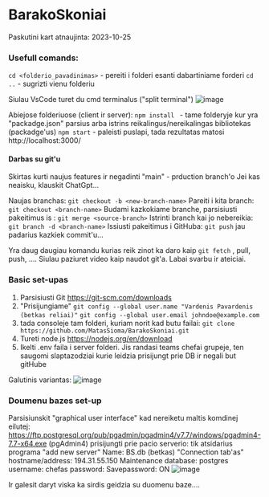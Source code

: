 # BarakoSkoniai
Paskutini kart atnaujinta: 2023-10-25

### Usefull comands:

``cd <folderio_pavadinimas>`` - pereiti i folderi esanti dabartiniame forderi
``cd ..`` - sugrizti vienu folderiu

Siulau VsCode turet du cmd terminalus ("split terminal")
![image](https://github.com/MatasSioma/BarakoSkoniai/assets/55746081/1a46f91c-14ed-4338-a52c-846b312ceb4c)

Abiejose folderiuose (client ir server):
``npm install `` - tame folderyje kur yra "packadge.json" parsius arba istrins reikalingus/nereikalingas bibliotekas (packadge'us)
``npm start`` - paleisti puslapi, tada rezultatas matosi http://localhost:3000/

#### Darbas su git'u
Skirtas kurti naujus features ir negadinti "main" - prduction branch'o
Jei kas neaisku, klauskit ChatGpt...

Naujas branchas: ``git checkout -b <new-branch-name>``
Pareiti i kita branch: ``git checkout <branch-name>``
Budami kazkokiame branche, parsisiusti pakeitimus is <source-branch>: ``git merge <source-branch>``
Istrinti branch kai jo nebereikia: ``git branch -d <branch-name>``
Issiusti pakeitimus i GitHuba: ``git push`` jau padarius kazkiek commit'u...

Yra daug daugiau komandu kurias reik zinot ka daro kaip ``git fetch`` , pull, push, ....
Siulau paziuret video kaip naudot git'a. Labai svarbu ir ateiciai.

### Basic set-upas

1. Parsisiusti Git https://git-scm.com/downloads
2. "Prisijungiame"
``git config --global user.name "Vardenis Pavardenis (betkas reliai)"``
``git config --global user.email johndoe@example.com``
3. tada consoleje tam folderi, kuriam norit kad butu failai:
``git clone https://github.com/MatasSioma/BarakoSkoniai.git``
4. Tureti node.js https://nodejs.org/en/download
5. Ikelti .env faila i server folderi. Jis randasi teams chefai grupeje, ten saugomi slaptazodziai kurie leidzia prisijungt prie DB ir negali but gitHube

Galutinis variantas:
![image](https://github.com/MatasSioma/BarakoSkoniai/assets/55746081/6ff8fd60-b32a-4560-842c-5792befaf44f)


### Doumenu bazes set-up

Parsisiunskit "graphical user interface" kad nereiketu maltis komdinej eilutej: https://ftp.postgresql.org/pub/pgadmin/pgadmin4/v7.7/windows/pgadmin4-7.7-x64.exe (pgAdmin4)
prisijungti prie pacio serverio: tik atsidarius programa "add new server"
Name: BS.db (betkas)
"Connection tab'as"
hostname/address: 194.31.55.150
Maintenance database: postgres
username: chefas
password: <Klausti>
Savepassword: ON
![image](https://github.com/MatasSioma/BarakoSkoniai/assets/55746081/792f4064-56ef-4738-afb4-14d3890a8b08)

Ir galesit daryt viska ka sirdis geidzia su duomenu baze....
